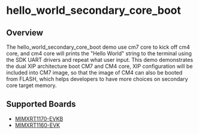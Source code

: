 # hello_world_secondary_core_boot

## Overview
The hello_world_secondary_core_boot demo use cm7 core to kick off cm4 core, and cm4 core will prints the "Hello World" string 
to the terminal using the SDK UART drivers and repeat what user input. This demo demonstrates the dual XIP architecture boot 
CM7 and CM4 core, XIP configuration will be included into CM7 image, so that the image of CM4 can also be booted from FLASH, 
which helps developers to have more choices on secondary core target memory.

## Supported Boards
- [MIMXRT1170-EVKB](../../_boards/evkbmimxrt1170/demo_apps/hello_world_secondary_core_boot/example_board_readme.md)
- [MIMXRT1160-EVK](../../_boards/evkmimxrt1160/demo_apps/hello_world_secondary_core_boot/example_board_readme.md)
